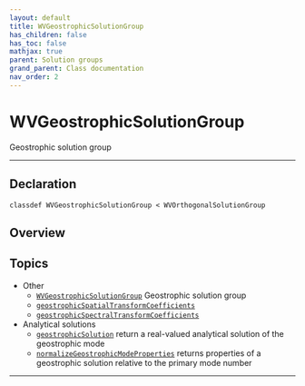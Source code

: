 ```yaml
---
layout: default
title: WVGeostrophicSolutionGroup
has_children: false
has_toc: false
mathjax: true
parent: Solution groups
grand_parent: Class documentation
nav_order: 2
---
```


#  WVGeostrophicSolutionGroup

Geostrophic solution group


---

## Declaration

<div class="language-matlab highlighter-rouge"><div class="highlight"><pre class="highlight"><code>classdef WVGeostrophicSolutionGroup < WVOrthogonalSolutionGroup</code></pre></div></div>

## Overview
 
  


## Topics
+ Other
  + [`WVGeostrophicSolutionGroup`](/classes/solution-groups/wvgeostrophicsolutiongroup/wvgeostrophicsolutiongroup.html) Geostrophic solution group
  + [`geostrophicSpatialTransformCoefficients`](/classes/solution-groups/wvgeostrophicsolutiongroup/geostrophicspatialtransformcoefficients.html) 
  + [`geostrophicSpectralTransformCoefficients`](/classes/solution-groups/wvgeostrophicsolutiongroup/geostrophicspectraltransformcoefficients.html) 
+ Analytical solutions
  + [`geostrophicSolution`](/classes/solution-groups/wvgeostrophicsolutiongroup/geostrophicsolution.html) return a real-valued analytical solution of the geostrophic mode
  + [`normalizeGeostrophicModeProperties`](/classes/solution-groups/wvgeostrophicsolutiongroup/normalizegeostrophicmodeproperties.html) returns properties of a geostrophic solution relative to the primary mode number


---